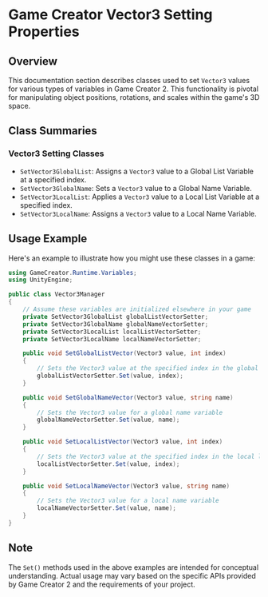 
# Game Creator Vector3 Setting Properties

## Overview
This documentation section describes classes used to set `Vector3` values for various types of variables in Game Creator 2. This functionality is pivotal for manipulating object positions, rotations, and scales within the game's 3D space.

## Class Summaries

### Vector3 Setting Classes
- `SetVector3GlobalList`: Assigns a `Vector3` value to a Global List Variable at a specified index.
- `SetVector3GlobalName`: Sets a `Vector3` value to a Global Name Variable.
- `SetVector3LocalList`: Applies a `Vector3` value to a Local List Variable at a specified index.
- `SetVector3LocalName`: Assigns a `Vector3` value to a Local Name Variable.

## Usage Example
Here's an example to illustrate how you might use these classes in a game:

```csharp
using GameCreator.Runtime.Variables;
using UnityEngine;

public class Vector3Manager
{
    // Assume these variables are initialized elsewhere in your game
    private SetVector3GlobalList globalListVectorSetter;
    private SetVector3GlobalName globalNameVectorSetter;
    private SetVector3LocalList localListVectorSetter;
    private SetVector3LocalName localNameVectorSetter;

    public void SetGlobalListVector(Vector3 value, int index)
    {
        // Sets the Vector3 value at the specified index in the global list
        globalListVectorSetter.Set(value, index);
    }

    public void SetGlobalNameVector(Vector3 value, string name)
    {
        // Sets the Vector3 value for a global name variable
        globalNameVectorSetter.Set(value, name);
    }

    public void SetLocalListVector(Vector3 value, int index)
    {
        // Sets the Vector3 value at the specified index in the local list
        localListVectorSetter.Set(value, index);
    }

    public void SetLocalNameVector(Vector3 value, string name)
    {
        // Sets the Vector3 value for a local name variable
        localNameVectorSetter.Set(value, name);
    }
}
```

## Note
The `Set()` methods used in the above examples are intended for conceptual understanding. Actual usage may vary based on the specific APIs provided by Game Creator 2 and the requirements of your project.
